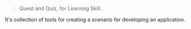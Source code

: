 > Quest and Quiz, for Learning Skill.

It's collection of tools for creating a scenario for developing an application.
